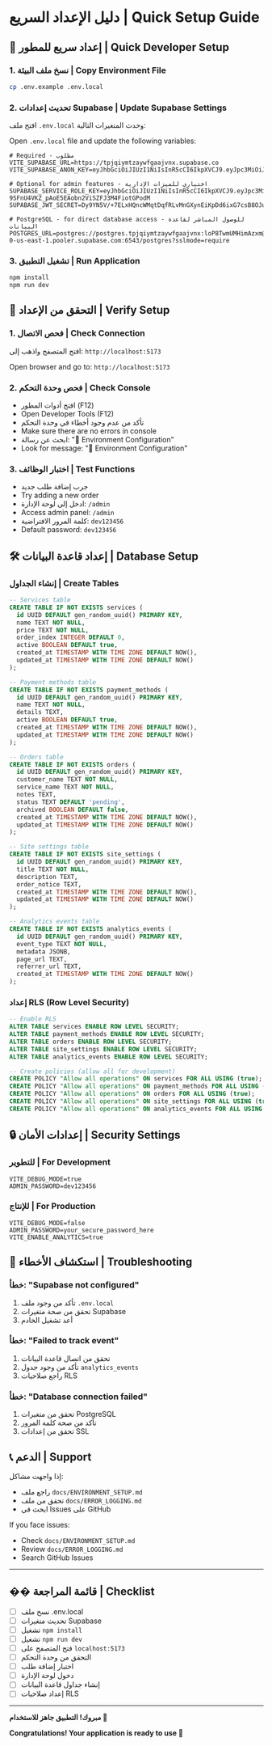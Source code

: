 # دليل الإعداد السريع | Quick Setup Guide

## 🚀 إعداد سريع للمطور | Quick Developer Setup

### 1. نسخ ملف البيئة | Copy Environment File
```bash
cp .env.example .env.local
```

### 2. تحديث إعدادات Supabase | Update Supabase Settings
افتح ملف `.env.local` وحدث المتغيرات التالية:

Open `.env.local` file and update the following variables:

```env
# Required - مطلوب
VITE_SUPABASE_URL=https://tpjqiymtzaywfgaajvnx.supabase.co
VITE_SUPABASE_ANON_KEY=eyJhbGciOiJIUzI1NiIsInR5cCI6IkpXVCJ9.eyJpc3MiOiJzdXBhYmFzZSIsInJlZiI6InRwanFpeW10emF5d2ZnYWFqdm54Iiwicm9sZSI6ImFub24iLCJpYXQiOjE3NTA0ODkzODYsImV4cCI6MjA2NjA2NTM4Nn0.au8zeFDU_RJVPjyMUdULEfHYwtWlCEwDwtQ2owflRL0

# Optional for admin features - اختياري للميزات الإدارية
SUPABASE_SERVICE_ROLE_KEY=eyJhbGciOiJIUzI1NiIsInR5cCI6IkpXVCJ9.eyJpc3MiOiJzdXBhYmFzZSIsInJlZiI6InRwanFpeW10emF5d2ZnYWFqdm54Iiwicm9sZSI6InNlcnZpY2Vfcm9sZSIsImlhdCI6MTc1MDQ4OTM4NiwiZXhwIjoyMDY2MDY1Mzg2fQ.yBj-9SFnU4VKZ_pAoE5EAobn2ViSZFJ3M4FiotGPodM
SUPABASE_JWT_SECRET=Dy9YN5V/+7ELxHQncWMqtDqfRLvMnGXynEiKpDd6ixG7csB8OJupguxbW0ZIsGYk1uG5zhLPBC2wrwWNFVfz4A==

# PostgreSQL - for direct database access - للوصول المباشر لقاعدة البيانات
POSTGRES_URL=postgres://postgres.tpjqiymtzaywfgaajvnx:loP8TwmUMHimAzxm@aws-0-us-east-1.pooler.supabase.com:6543/postgres?sslmode=require
```

### 3. تشغيل التطبيق | Run Application
```bash
npm install
npm run dev
```

## 🔧 التحقق من الإعداد | Verify Setup

### 1. فحص الاتصال | Check Connection
افتح المتصفح واذهب إلى: `http://localhost:5173`

Open browser and go to: `http://localhost:5173`

### 2. فحص وحدة التحكم | Check Console
- افتح أدوات المطور (F12)
- Open Developer Tools (F12)
- تأكد من عدم وجود أخطاء في وحدة التحكم
- Make sure there are no errors in console
- ابحث عن رسالة: "🔧 Environment Configuration"
- Look for message: "🔧 Environment Configuration"

### 3. اختبار الوظائف | Test Functions
- جرب إضافة طلب جديد
- Try adding a new order
- ادخل إلى لوحة الإدارة: `/admin`
- Access admin panel: `/admin`
- كلمة المرور الافتراضية: `dev123456`
- Default password: `dev123456`

## 🛠️ إعداد قاعدة البيانات | Database Setup

### إنشاء الجداول | Create Tables
```sql
-- Services table
CREATE TABLE IF NOT EXISTS services (
  id UUID DEFAULT gen_random_uuid() PRIMARY KEY,
  name TEXT NOT NULL,
  price TEXT NOT NULL,
  order_index INTEGER DEFAULT 0,
  active BOOLEAN DEFAULT true,
  created_at TIMESTAMP WITH TIME ZONE DEFAULT NOW(),
  updated_at TIMESTAMP WITH TIME ZONE DEFAULT NOW()
);

-- Payment methods table
CREATE TABLE IF NOT EXISTS payment_methods (
  id UUID DEFAULT gen_random_uuid() PRIMARY KEY,
  name TEXT NOT NULL,
  details TEXT,
  active BOOLEAN DEFAULT true,
  created_at TIMESTAMP WITH TIME ZONE DEFAULT NOW(),
  updated_at TIMESTAMP WITH TIME ZONE DEFAULT NOW()
);

-- Orders table
CREATE TABLE IF NOT EXISTS orders (
  id UUID DEFAULT gen_random_uuid() PRIMARY KEY,
  customer_name TEXT NOT NULL,
  service_name TEXT NOT NULL,
  notes TEXT,
  status TEXT DEFAULT 'pending',
  archived BOOLEAN DEFAULT false,
  created_at TIMESTAMP WITH TIME ZONE DEFAULT NOW(),
  updated_at TIMESTAMP WITH TIME ZONE DEFAULT NOW()
);

-- Site settings table
CREATE TABLE IF NOT EXISTS site_settings (
  id UUID DEFAULT gen_random_uuid() PRIMARY KEY,
  title TEXT NOT NULL,
  description TEXT,
  order_notice TEXT,
  created_at TIMESTAMP WITH TIME ZONE DEFAULT NOW(),
  updated_at TIMESTAMP WITH TIME ZONE DEFAULT NOW()
);

-- Analytics events table
CREATE TABLE IF NOT EXISTS analytics_events (
  id UUID DEFAULT gen_random_uuid() PRIMARY KEY,
  event_type TEXT NOT NULL,
  metadata JSONB,
  page_url TEXT,
  referrer_url TEXT,
  created_at TIMESTAMP WITH TIME ZONE DEFAULT NOW()
);
```

### إعداد RLS (Row Level Security)
```sql
-- Enable RLS
ALTER TABLE services ENABLE ROW LEVEL SECURITY;
ALTER TABLE payment_methods ENABLE ROW LEVEL SECURITY;
ALTER TABLE orders ENABLE ROW LEVEL SECURITY;
ALTER TABLE site_settings ENABLE ROW LEVEL SECURITY;
ALTER TABLE analytics_events ENABLE ROW LEVEL SECURITY;

-- Create policies (allow all for development)
CREATE POLICY "Allow all operations" ON services FOR ALL USING (true);
CREATE POLICY "Allow all operations" ON payment_methods FOR ALL USING (true);
CREATE POLICY "Allow all operations" ON orders FOR ALL USING (true);
CREATE POLICY "Allow all operations" ON site_settings FOR ALL USING (true);
CREATE POLICY "Allow all operations" ON analytics_events FOR ALL USING (true);
```

## 🔒 إعدادات الأمان | Security Settings

### للتطوير | For Development
```env
VITE_DEBUG_MODE=true
ADMIN_PASSWORD=dev123456
```

### للإنتاج | For Production
```env
VITE_DEBUG_MODE=false
ADMIN_PASSWORD=your_secure_password_here
VITE_ENABLE_ANALYTICS=true
```

## 🚨 استكشاف الأخطاء | Troubleshooting

### خطأ: "Supabase not configured"
1. تأكد من وجود ملف `.env.local`
2. تحقق من صحة متغيرات Supabase
3. أعد تشغيل الخادم

### خطأ: "Failed to track event"
1. تحقق من اتصال قاعدة البيانات
2. تأكد من وجود جدول `analytics_events`
3. راجع صلاحيات RLS

### خطأ: "Database connection failed"
1. تحقق من متغيرات PostgreSQL
2. تأكد من صحة كلمة المرور
3. تحقق من إعدادات SSL

## 📞 الدعم | Support

إذا واجهت مشاكل:
- راجع ملف `docs/ENVIRONMENT_SETUP.md`
- تحقق من ملف `docs/ERROR_LOGGING.md`
- ابحث في Issues على GitHub

If you face issues:
- Check `docs/ENVIRONMENT_SETUP.md`
- Review `docs/ERROR_LOGGING.md`  
- Search GitHub Issues

---

## �� قائمة المراجعة | Checklist

- [ ] نسخ ملف .env.local
- [ ] تحديث متغيرات Supabase
- [ ] تشغيل `npm install`
- [ ] تشغيل `npm run dev`
- [ ] فتح المتصفح على `localhost:5173`
- [ ] التحقق من وحدة التحكم
- [ ] اختبار إضافة طلب
- [ ] دخول لوحة الإدارة
- [ ] إنشاء جداول قاعدة البيانات
- [ ] إعداد صلاحيات RLS

---

**مبروك! التطبيق جاهز للاستخدام 🎉**

**Congratulations! Your application is ready to use 🎉**
